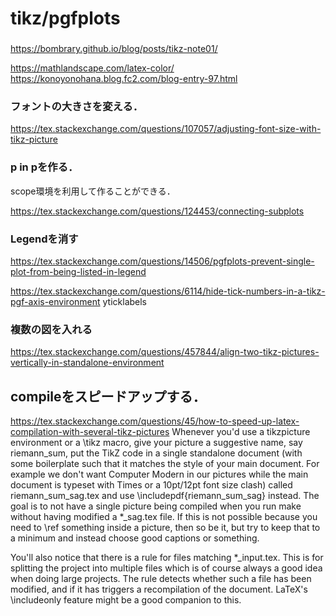 # tikz/pgfplots






### 
https://bombrary.github.io/blog/posts/tikz-note01/

https://mathlandscape.com/latex-color/
https://konoyonohana.blog.fc2.com/blog-entry-97.html


### フォントの大きさを変える．
https://tex.stackexchange.com/questions/107057/adjusting-font-size-with-tikz-picture


### p in pを作る．
scope環境を利用して作ることができる．

https://tex.stackexchange.com/questions/124453/connecting-subplots


### Legendを消す
https://tex.stackexchange.com/questions/14506/pgfplots-prevent-single-plot-from-being-listed-in-legend

https://tex.stackexchange.com/questions/6114/hide-tick-numbers-in-a-tikz-pgf-axis-environment
yticklabels


### 複数の図を入れる
https://tex.stackexchange.com/questions/457844/align-two-tikz-pictures-vertically-in-standalone-environment


## compileをスピードアップする．

https://tex.stackexchange.com/questions/45/how-to-speed-up-latex-compilation-with-several-tikz-pictures
Whenever you'd use a tikzpicture environment or a \tikz macro, give your picture a suggestive name, say riemann_sum, put the TikZ code in a single standalone document (with some boilerplate such that it matches the style of your main document. For example we don't want Computer Modern in our pictures while the main document is typeset with Times or a 10pt/12pt font size clash) called riemann_sum_sag.tex and use \includepdf{riemann_sum_sag} instead. The goal is to not have a single picture being compiled when you run make without having modified a *_sag.tex file. If this is not possible because you need to \ref something inside a picture, then so be it, but try to keep that to a minimum and instead choose good captions or something.

You'll also notice that there is a rule for files matching *_input.tex. This is for splitting the project into multiple files which is of course always a good idea when doing large projects. The rule detects whether such a file has been modified, and if it has triggers a recompilation of the document. LaTeX's \includeonly feature might be a good companion to this.